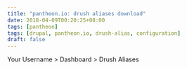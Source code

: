 ```yaml
---
title: "pantheon.io: drush aliases download"
date: 2018-04-09T00:20:25+08:00
tags: [pantheon]
tags: [drupal, pantheon.io, drush-alias, configuration]
draft: false
---
```


Your Username > Dashboard > Drush Aliases
